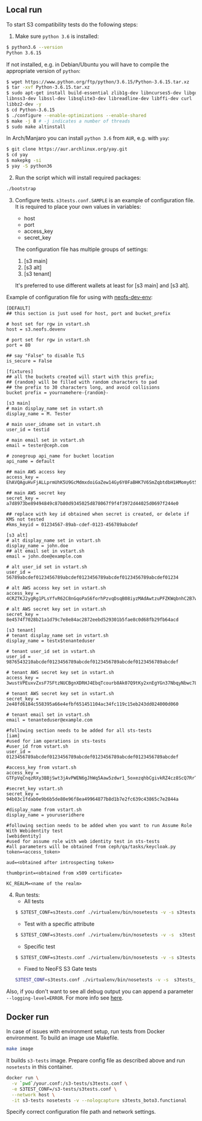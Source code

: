 ## Local run
To start S3 compatibility tests do the following steps:
1. Make sure `python 3.6` is installed:
```bash
$ python3.6 --version 
Python 3.6.15
```
If not installed, e.g. in Debian/Ubuntu you will have to compile the appropriate 
version of `python`:
```bash 
$ wget https://www.python.org/ftp/python/3.6.15/Python-3.6.15.tar.xz
$ tar -xvf Python-3.6.15.tar.xz
$ sudo apt-get install build-essential zlib1g-dev libncurses5-dev libgdbm-dev 
libnss3-dev libssl-dev libsqlite3-dev libreadline-dev libffi-dev curl 
libbz2-dev -y
$ cd Python-3.6.15
$ ./configure --enable-optimizations --enable-shared
$ make -j 8 # -j indicates a number of threads
$ sudo make altinstall
```
In Arch/Manjaro you can install `python 3.6` from `AUR`, e.g. with `yay`:
```bash
$ git clone https://aur.archlinux.org/yay.git
$ cd yay
$ makepkg -si
$ yay -S python36
```

2. Run the script which will install required packages:
```bash
./bootstrap
```

3. Configure tests. `s3tests.conf.SAMPLE` is an example of configuration file. 
It is required to place your own values in variables:
    * host
    * port
    * access_key
    * secret_key

    The configuration file has multiple groups of settings:
    1. [s3 main]
    2. [s3 alt]
    3. [s3 tenant]
    
    It's preferred to use different wallets at least for [s3 main] and [s3 alt]. 

Example of configuration file for using with [neofs-dev-env](https://github.com/nspcc-dev/neofs-dev-env):
```
[DEFAULT]
## this section is just used for host, port and bucket_prefix

# host set for rgw in vstart.sh
host = s3.neofs.devenv

# port set for rgw in vstart.sh
port = 80

## say "False" to disable TLS
is_secure = False

[fixtures]
## all the buckets created will start with this prefix;
## {random} will be filled with random characters to pad
## the prefix to 30 characters long, and avoid collisions
bucket prefix = yournamehere-{random}-

[s3 main]
# main display_name set in vstart.sh
display_name = M. Tester

# main user_idname set in vstart.sh
user_id = testid

# main email set in vstart.sh
email = tester@ceph.com

# zonegroup api_name for bucket location
api_name = default

## main AWS access key
access_key = EhAVQAguHvFjALLprmUhK5U9GcMdmxdoiGaZew14Gy6Y0FaBHK7V6SmZqbtdbH1HMomy6t5gSpRiQnPVh3czT8DJ3

## main AWS secret key
secret_key = a7d8973be89494849c87b80d9345025d878067f9f4f3972d44025d0697f244e0

## replace with key id obtained when secret is created, or delete if KMS not tested
#kms_keyid = 01234567-89ab-cdef-0123-456789abcdef

[s3 alt]
# alt display_name set in vstart.sh
display_name = john.doe
## alt email set in vstart.sh
email = john.doe@example.com

# alt user_id set in vstart.sh
user_id = 56789abcdef0123456789abcdef0123456789abcdef0123456789abcdef01234

# alt AWS access key set in vstart.sh
access_key = 4CRZTKJ2ygRg1PLsYfvR62C8nGqoPaS6forhPzvqDsqB08iyzMAdAwtzuPFZKWqbnhC2B7wWMyMnfqiB6p9UwpLYE

# alt AWS secret key set in vstart.sh
secret_key = 8e4574f7028b21a1d79c7e8e84ac2872eebd529301b5fae8c0d68fb29fb64acd

[s3 tenant]
# tenant display_name set in vstart.sh
display_name = testx$tenanteduser

# tenant user_id set in vstart.sh
user_id = 9876543210abcdef0123456789abcdef0123456789abcdef0123456789abcdef

# tenant AWS secret key set in vstart.sh
access_key = 3wustVPEuxvZxsF7SFtzNUCBgnXDRHJ4EbqTcourb8Ak07Q9tKy2xnEgYGn37NbqyNbwc7LQzs8DHbyxNGQ5XE8nj

# tenant AWS secret key set in vstart.sh
secret_key = 2e48fd6184c558395a66e4efbf651451104ac34fc119c15eb243dd024000d060

# tenant email set in vstart.sh
email = tenanteduser@example.com

#following section needs to be added for all sts-tests
[iam]
#used for iam operations in sts-tests
#user_id from vstart.sh
user_id = 0123456789abcdef0123456789abcdef0123456789abcdef0123456789abcdef

#access_key from vstart.sh
access_key = GTFpVqCnqzRXy3BBjSwt3jAvPWEN6gJhWq5Aaw5zdwr1_5oxezqhbCgivkRZ4cz8ScQ7RrTetD2RYFQHxsTJjs19U

#secret_key vstart.sh
secret_key = 94b03c1fdab0e9b6b5de80e96f8ea49964877b8d1b7e2fc639c43865c7e2844a

#display_name from vstart.sh
display_name = youruseridhere

#following section needs to be added when you want to run Assume Role With Webidentity test
[webidentity]
#used for assume role with web identity test in sts-tests
#all parameters will be obtained from ceph/qa/tasks/keycloak.py
token=<access_token>

aud=<obtained after introspecting token>

thumbprint=<obtained from x509 certificate>

KC_REALM=<name of the realm>
```

4. Run tests:
    * All tests
    ```bash 
    $ S3TEST_CONF=s3tests.conf ./virtualenv/bin/nosetests -v -s s3tests_boto3.functional
    ```
    * Test with a specific attribute 
    ```bash
    $ S3TEST_CONF=s3tests.conf ./virtualenv/bin/nosetests -v -s  s3tests_boto3.functional.test_s3 -a 'multipart'
    ```
    * Specific test
    ```bash
    $ S3TEST_CONF=s3tests.conf ./virtualenv/bin/nosetests -v -s s3tests_boto3.functional.test_s3:test_bucket_policy_put_obj_request_obj_tag
    ```
    * Fixed to NeoFS S3 Gate tests
    ```bash
    S3TEST_CONF=s3tests.conf ./virtualenv/bin/nosetests -v -s  s3tests_boto3.functional.test_s3_neofs
    ```
Also, if you don't want to see all debug output you can append a parameter `--logging-level=ERROR`.  For more info see [here](https://nose.readthedocs.io/en/latest/usage.html).

## Docker run

In case of issues with environment setup, run tests from Docker environment. 
To build an image use Makefile.

```bash
make image
```

It builds `s3-tests` image. Prepare config file as described above and run 
`nosetests` in this container.

```bash
docker run \
  -v `pwd`/your.conf:/s3-tests/s3tests.conf \
  -e S3TEST_CONF=/s3-tests/s3tests.conf \
  --network host \
  -it s3-tests nosetests -v --nologcapture s3tests_boto3.functional
```

Specify correct configuration file path and network settings.
